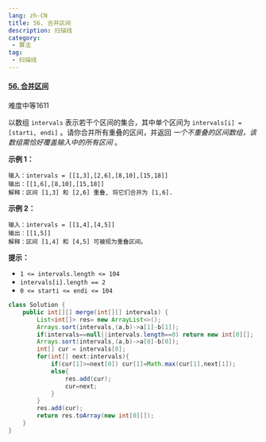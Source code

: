 ```yaml
---
lang: zh-CN
title: 56. 合并区间
description: 扫描线
category: 
 - 算法
tag:
 - 扫描线
---
```


#### [56. 合并区间](https://leetcode.cn/problems/merge-intervals/)

难度中等1611

以数组 `intervals` 表示若干个区间的集合，其中单个区间为 `intervals[i] = [starti, endi]` 。请你合并所有重叠的区间，并返回 *一个不重叠的区间数组，该数组需恰好覆盖输入中的所有区间* 。

 

**示例 1：**

```
输入：intervals = [[1,3],[2,6],[8,10],[15,18]]
输出：[[1,6],[8,10],[15,18]]
解释：区间 [1,3] 和 [2,6] 重叠, 将它们合并为 [1,6].
```

**示例 2：**

```
输入：intervals = [[1,4],[4,5]]
输出：[[1,5]]
解释：区间 [1,4] 和 [4,5] 可被视为重叠区间。
```

 

**提示：**

- `1 <= intervals.length <= 104`
- `intervals[i].length == 2`
- `0 <= starti <= endi <= 104`



```java
class Solution {
    public int[][] merge(int[][] intervals) {
        List<int[]> res= new ArrayList<>();
        Arrays.sort(intervals,(a,b)->a[1]-b[1]);
        if(intervals==null||intervals.length==0) return new int[0][];
        Arrays.sort(intervals,(a,b)->a[0]-b[0]);
        int[] cur = intervals[0];
        for(int[] next:intervals){
            if(cur[1]>=next[0]) cur[1]=Math.max(cur[1],next[1]);
            else{
                res.add(cur);
                cur=next;
            }
        }
        res.add(cur);
        return res.toArray(new int[0][]);
    }
}
```


